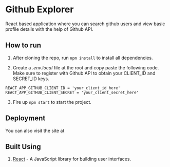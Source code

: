 # Github Explorer

React based application where you can search github users and view basic profile details with the help of Github API.

## How to run

1. After cloning the repo, run ```npm install``` to install all dependencies.

2. Create a _.env.local_ file at the root and copy paste the following code. Make sure to register with Github API to obtain your CLIENT_ID and SECRET_ID keys.

```
REACT_APP_GITHUB_CLIENT_ID = 'your_client_id_here'
REACT_APP_GITHUB_CLIENT_SECRET = 'your_client_secret_here'
```

3. Fire up ```npm start``` to start the project.

## Deployment

You can also visit the site at [](explore-github.netlify.com)

## Built Using

1. [React](https://reactjs.org/) - A JavaScript library for building user interfaces.
